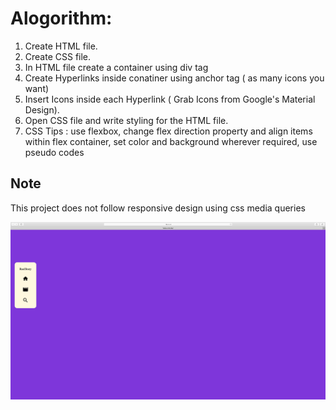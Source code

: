 # Alogorithm:
 1. Create HTML file.
 2. Create CSS file.
 3. In HTML file create a container using div tag
 4. Create Hyperlinks inside conatiner using anchor tag ( as many icons you want)
 5. Insert Icons inside each Hyperlink ( Grab Icons from Google's Material Design). 
 6. Open CSS file and write styling for the HTML file.
 7. CSS Tips : use flexbox, change flex direction property and align items within flex container, 
               set color and background wherever required, use pseudo codes
               
## Note
This project does not follow responsive design using css media queries
 

![github-small](/IconBar/vertiacliconbar-output.png)
